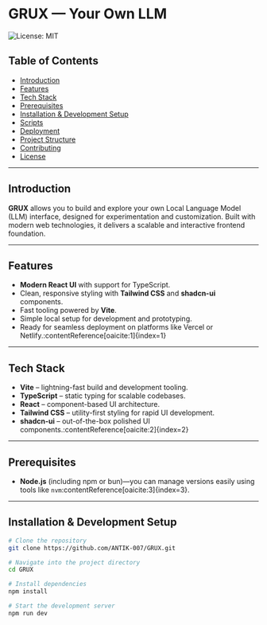 # GRUX — Your Own LLM

![License: MIT](https://img.shields.io/badge/license-MIT-blue.svg)

## Table of Contents
- [Introduction](#introduction)
- [Features](#features)
- [Tech Stack](#tech-stack)
- [Prerequisites](#prerequisites)
- [Installation & Development Setup](#installation--development-setup)
- [Scripts](#scripts)
- [Deployment](#deployment)
- [Project Structure](#project-structure)
- [Contributing](#contributing)
- [License](#license)

---

## Introduction

**GRUX** allows you to build and explore your own Local Language Model (LLM) interface, designed for experimentation and customization. Built with modern web technologies, it delivers a scalable and interactive frontend foundation.

---

## Features

- **Modern React UI** with support for TypeScript.
- Clean, responsive styling with **Tailwind CSS** and **shadcn-ui** components.
- Fast tooling powered by **Vite**.
- Simple local setup for development and prototyping.
- Ready for seamless deployment on platforms like Vercel or Netlify.:contentReference[oaicite:1]{index=1}

---

## Tech Stack

- **Vite** – lightning-fast build and development tooling.
- **TypeScript** – static typing for scalable codebases.
- **React** – component-based UI architecture.
- **Tailwind CSS** – utility-first styling for rapid UI development.
- **shadcn-ui** – out-of-the-box polished UI components.:contentReference[oaicite:2]{index=2}

---

## Prerequisites

- **Node.js** (including npm or bun)—you can manage versions easily using tools like `nvm`:contentReference[oaicite:3]{index=3}.

---

## Installation & Development Setup

```bash
# Clone the repository
git clone https://github.com/ANTIK-007/GRUX.git

# Navigate into the project directory
cd GRUX

# Install dependencies
npm install

# Start the development server
npm run dev
